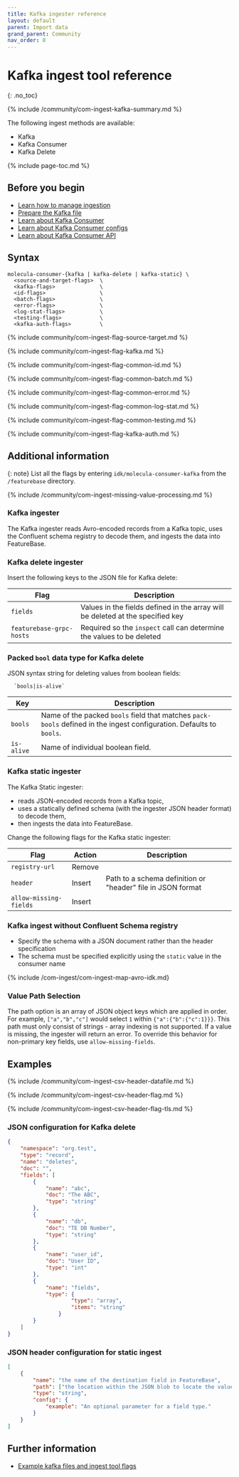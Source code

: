 ```yaml
---
title: Kafka ingester reference
layout: default
parent: Import data
grand_parent: Community
nav_order: 8
---
```


# Kafka ingest tool reference
{: .no_toc}

{% include /community/com-ingest-kafka-summary.md %}

The following ingest methods are available:
* Kafka
* Kafka Consumer
* Kafka Delete

{% include page-toc.md %}

## Before you begin

* [Learn how to manage ingestion](/docs/community/com-ingest/com-ingest-manage)
* [Prepare the Kafka file](/docs/community/com-ingest/com-datafile-ref-kafka)
* [Learn about Kafka Consumer](https://kafka.apache.org/22/javadoc/org/apache/kafka/clients/consumer/KafkaConsumer.html)
* [Learn about Kafka Consumer configs](https://kafka.apache.org/documentation/#consumerconfigs)
* [Learn about Kafka Consumer API](https://kafka.apache.org/documentation/#consumerapi)

## Syntax

```
molecula-consumer-{kafka | kafka-delete | kafka-static} \
  <source-and-target-flags>  \
  <kafka-flags>              \
  <id-flags>                 \
  <batch-flags>              \
  <error-flags>              \
  <log-stat-flags>           \
  <testing-flags>            \
  <kafka-auth-flags>         \
```

{% include community/com-ingest-flag-source-target.md %}

{% include community/com-ingest-flag-kafka.md %}

{% include community/com-ingest-flag-common-id.md %}

{% include community/com-ingest-flag-common-batch.md %}

{% include community/com-ingest-flag-common-error.md %}

{% include community/com-ingest-flag-common-log-stat.md %}

{% include community/com-ingest-flag-common-testing.md %}

{% include community/com-ingest-flag-kafka-auth.md %}

## Additional information

{: note}
List all the flags by entering `idk/molecula-consumer-kafka` from the `/featurebase` directory.

{% include /community/com-ingest-missing-value-processing.md %}

### Kafka ingester

The Kafka ingester reads Avro-encoded records from a Kafka topic, uses the Confluent schema registry to decode them, and ingests the data into FeatureBase.

### Kafka delete ingester

Insert the following keys to the JSON file for Kafka delete:

| Flag | Description |
|---|---|
| `fields` | Values in the fields defined in the array will be deleted at the specified key |
| `featurebase-grpc-hosts` | Required so the `inspect` call can determine the values to be deleted |

### Packed `bool` data type for Kafka delete

JSON syntax string for deleting values from boolean fields:

```
  `bools|is-alive`
```

| Key | Description |
|---|---|
| `bools` | Name of the packed `bools` field that matches `pack-bools` defined in the ingest configuration. Defaults to `bools`. |
| `is-alive` | Name of individual boolean field. |

### Kafka static ingester

The Kafka Static ingester:
* reads JSON-encoded records from a Kafka topic,
* uses a statically defined schema (with the ingester JSON header format) to decode them,
* then ingests the data into FeatureBase.

Change the following flags for the Kafka static ingester:

| Flag | Action | Description |
|---|---|---|
| `registry-url` | Remove |  |
| `header` | Insert | Path to a schema definition or "header" file in JSON format |
| `allow-missing-fields` | Insert |  |

### Kafka ingest without Confluent Schema registry

* Specify the schema with a JSON document rather than the header specification
* The schema must be specified explicitly using the `static` value in the consumer name

{% include /com-ingest/com-ingest-map-avro-idk.md}

### Value Path Selection

The path option is an array of JSON object keys which are applied in order.
For example, `["a","b","c"]` would select `1` within `{"a":{"b":{"c":1}}}`.
This path must only consist of strings - array indexing is not supported. If a value is missing, the ingester will return an error. To override this behavior for non-primary key fields, use `allow-missing-fields`.

## Examples

{% include /community/com-ingest-csv-header-datafile.md %}

{% include /community/com-ingest-csv-header-flag.md %}

{% include /community/com-ingest-csv-header-flag-tls.md %}

### JSON configuration for Kafka delete

```json
{
	"namespace": "org.test",
	"type": "record",
	"name": "deletes",
	"doc": "",
	"fields": [
    	{
        	"name": "abc",
        	"doc": "The ABC",
        	"type": "string"
    	},
    	{
        	"name": "db",
        	"doc": "TE DB Number",
        	"type": "string"
    	},
    	{
        	"name": "user_id",
        	"doc": "User ID",
        	"type": "int"
    	},
    	{
        	"name": "fields",
        	"type": {
                	"type": "array",
                	"items": "string"
            	}
    	}
	]
}
```

### JSON header configuration for static ingest

```json
[
	{
		"name": "the name of the destination field in FeatureBase",
		"path": ["the location within the JSON blob to locate the value of this field"],
		"type": "string",
		"config": {
			"example": "An optional parameter for a field type."
		}
	}
]
```

## Further information

* [Example kafka files and ingest tool flags](/docs/community/com-ingest/com-ingest-example-kafka)
